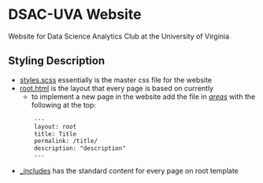 # DSAC-UVA Website
Website for Data Science Analytics Club at the University of Virginia
## Styling Description
- [styles.scss](_sass/styles.scss) essentially is the master css file for the website
- [root.html](_layouts/root.html) is the layout that every page is based on currently
    - to implement a new page in the website add the file in [_areas_](_areas) with the following at the top:
    ```html
        ---
        layout: root
        title: Title
        permalink: /title/
        description: "description"
        ---
    ```
- [_includes](_includes) has the standard content for every page on root template